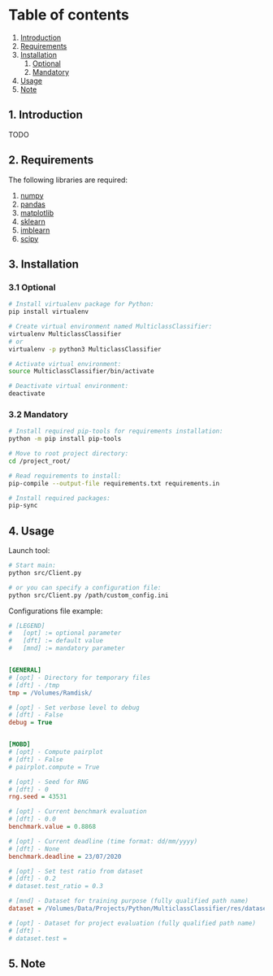 # Table of contents
1. [Introduction](#introduction)
2. [Requirements](#requirements)
3. [Installation](#installation)
    1. [Optional](#installation-optional)
    2. [Mandatory](#installation-mandatory)
4. [Usage](#usage)
5. [Note](#note)



## 1. Introduction <a name="introduction"></a>
TODO

## 2. Requirements <a name="requirements"></a>
The following libraries are required:
1. [numpy](https://numpy.org/)
2. [pandas](https://pandas.pydata.org/)
3. [matplotlib](https://matplotlib.org/)
4. [sklearn](https://scikit-learn.org/stable/index.html)
5. [imblearn](https://pypi.org/project/imblearn/)
6. [scipy](https://www.scipy.org/)

## 3. Installation <a name="installation"></a>

### 3.1 Optional <a name="installation-optional"></a>

```bash
# Install virtualenv package for Python:
pip install virtualenv

# Create virtual environment named MulticlassClassifier:
virtualenv MulticlassClassifier
# or
virtualenv -p python3 MulticlassClassifier

# Activate virtual environment:
source MulticlassClassifier/bin/activate

# Deactivate virtual environment:
deactivate
```

### 3.2 Mandatory <a name="installation-mandatory"></a>

```bash
# Install required pip-tools for requirements installation:
python -m pip install pip-tools

# Move to root project directory:
cd /project_root/

# Read requirements to install:
pip-compile --output-file requirements.txt requirements.in

# Install required packages:
pip-sync
```

## 4. Usage <a name="usage"></a>

Launch tool:

```bash
# Start main:
python src/Client.py

# or you can specify a configuration file:
python src/Client.py /path/custom_config.ini
```

Configurations file example:
```ini
# [LEGEND]
#   [opt] := optional parameter
#   [dft] := default value
#   [mnd] := mandatory parameter


[GENERAL]
# [opt] - Directory for temporary files
# [dft] - /tmp
tmp = /Volumes/Ramdisk/

# [opt] - Set verbose level to debug
# [dft] - False
debug = True


[MOBD]
# [opt] - Compute pairplot
# [dft] - False
# pairplot.compute = True

# [opt] - Seed for RNG
# [dft] - 0
rng.seed = 43531

# [opt] - Current benchmark evaluation
# [dft] - 0.0
benchmark.value = 0.8868

# [opt] - Current deadline (time format: dd/mm/yyyy)
# [dft] - None
benchmark.deadline = 23/07/2020

# [opt] - Set test ratio from dataset
# [dft] - 0.2
# dataset.test_ratio = 0.3

# [mnd] - Dataset for training purpose (fully qualified path name)
dataset = /Volumes/Data/Projects/Python/MulticlassClassifier/res/dataset/training_set.csv

# [opt] - Dataset for project evaluation (fully qualified path name)
# [dft] -
# dataset.test =
```

## 5. Note <a name="note"></a>
